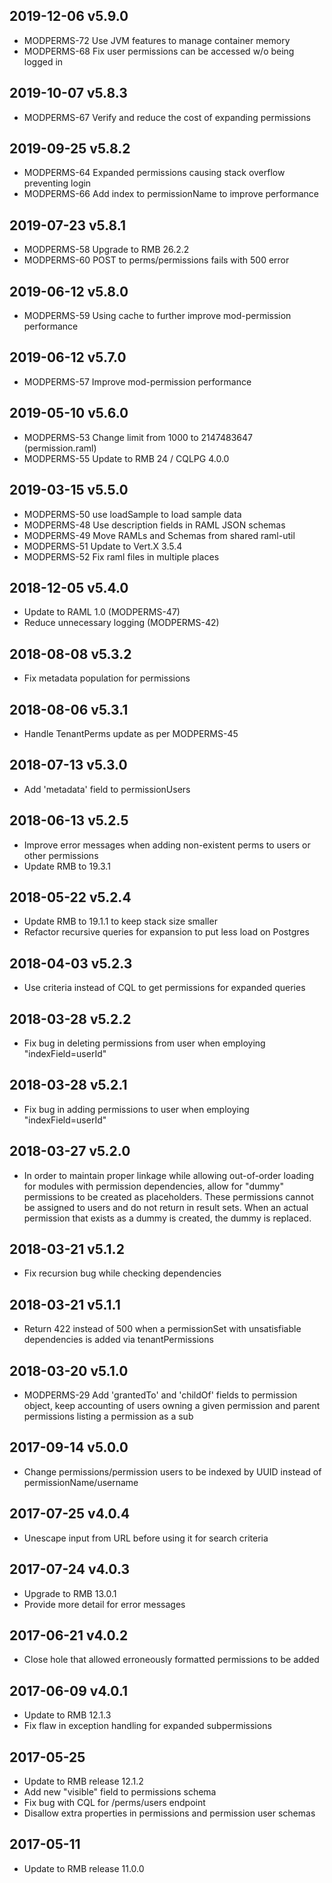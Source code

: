 ## 2019-12-06 v5.9.0

 * MODPERMS-72 Use JVM features to manage container memory
 * MODPERMS-68 Fix user permissions can be accessed w/o being logged in

## 2019-10-07 v5.8.3

 * MODPERMS-67 Verify and reduce the cost of expanding permissions

## 2019-09-25 v5.8.2

 * MODPERMS-64 Expanded permissions causing stack overflow preventing login
 * MODPERMS-66 Add index to permissionName to improve performance

## 2019-07-23 v5.8.1

 * MODPERMS-58 Upgrade to RMB 26.2.2
 * MODPERMS-60 POST to perms/permissions fails with 500 error

## 2019-06-12 v5.8.0
 * MODPERMS-59 Using cache to further improve mod-permission performance

## 2019-06-12 v5.7.0
 * MODPERMS-57 Improve mod-permission performance

## 2019-05-10 v5.6.0
 * MODPERMS-53 Change limit from 1000 to 2147483647 (permission.raml)
 * MODPERMS-55 Update to RMB 24 / CQLPG 4.0.0

## 2019-03-15 v5.5.0
 * MODPERMS-50 use loadSample to load sample data
 * MODPERMS-48 Use description fields in RAML JSON schemas
 * MODPERMS-49 Move RAMLs and Schemas from shared raml-util
 * MODPERMS-51 Update to Vert.X 3.5.4
 * MODPERMS-52 Fix raml files in multiple places

## 2018-12-05 v5.4.0
 * Update to RAML 1.0 (MODPERMS-47)
 * Reduce unnecessary logging (MODPERMS-42)

## 2018-08-08 v5.3.2
 * Fix metadata population for permissions

## 2018-08-06 v5.3.1
 * Handle TenantPerms update as per MODPERMS-45

## 2018-07-13 v5.3.0
 * Add 'metadata' field to permissionUsers

## 2018-06-13 v5.2.5
 * Improve error messages when adding non-existent perms to users or other permissions
 * Update RMB to 19.3.1

## 2018-05-22 v5.2.4
 * Update RMB to 19.1.1 to keep stack size smaller
 * Refactor recursive queries for expansion to put less load on Postgres

## 2018-04-03 v5.2.3
 * Use criteria instead of CQL to get permissions for expanded queries

## 2018-03-28 v5.2.2
 * Fix bug in deleting permissions from user when employing "indexField=userId"

## 2018-03-28 v5.2.1
 * Fix bug in adding permissions to user when employing "indexField=userId"

## 2018-03-27 v5.2.0
 * In order to maintain proper linkage while allowing out-of-order loading for modules with permission dependencies, allow for "dummy" permissions to be created as placeholders. These permissions cannot be assigned to users and do not return in result sets. When an actual permission that exists as a dummy is created, the dummy is replaced.

## 2018-03-21 v5.1.2
 * Fix recursion bug while checking dependencies

## 2018-03-21 v5.1.1
 * Return 422 instead of 500 when a permissionSet with unsatisfiable dependencies is added via tenantPermissions

## 2018-03-20 v5.1.0
 * MODPERMS-29 Add 'grantedTo' and 'childOf' fields to permission object, keep accounting of users owning a given permission and parent permissions listing a permission as a sub

## 2017-09-14 v5.0.0
 * Change permissions/permission users to be indexed by UUID instead of permissionName/username

## 2017-07-25 v4.0.4
 * Unescape input from URL before using it for search criteria

## 2017-07-24 v4.0.3
 * Upgrade to RMB 13.0.1
 * Provide more detail for error messages

## 2017-06-21 v4.0.2
 * Close hole that allowed erroneously formatted permissions to be added

## 2017-06-09 v4.0.1
 * Update to RMB 12.1.3
 * Fix flaw in exception handling for expanded subpermissions

## 2017-05-25
 * Update to RMB release 12.1.2
 * Add new "visible" field to permissions schema
 * Fix bug with CQL for /perms/users endpoint
 * Disallow extra properties in permissions and permission user schemas

## 2017-05-11
 * Update to RMB release 11.0.0

